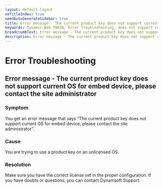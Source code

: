 ```yaml
---
layout: default-layout
noTitleIndex: true
needAutoGenerateSidebar: true
title: Error message - The current product key does not support current OS for embed device, please contact the site administrator
keywords: Dynamic Web TWAIN, Error Troubleshooting, does not support currrent OS
breadcrumbText: Error message - The current product key does not support current OS for embed device, please contact the site administrator
description: Error message - The current product key does not support current OS for embed device, please contact the site administrator
---
```


# Error Troubleshooting

## Error message - The current product key does not support current OS for embed device, please contact the site administrator

### Symptom

You get an error message that says “The current product key does not support current OS for embed device, please contact the site administrator”.

### Cause

You are trying to use a product key on an unlicensed OS.

### Resolution

Make sure you have the correct license set in the proper configuration. If you have doubts or questions, you can contact Dynamsoft Support.
